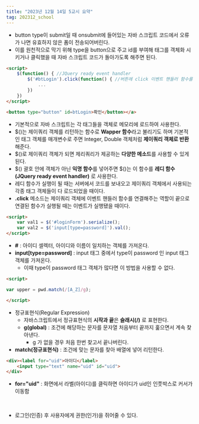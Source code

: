 ```yaml
---
title: "2023년 12월 14일 5교시 요약"
tag: 202312_school
---
```


- button type이 submit일 때 onsubmit에 들어있는 자바 스크립트 코드에서 오류가 나면 유효하지 않은 폼이 전송되어버린다. 
- 이를 원천적으로 막기 위해 type을 button으로 주고 id를 부여해 태그를 객체화 시키거나 클릭했을 때 자바 스크립트 코드가 돌아가도록 해주면 된다.

```html
<script>
    $(function() { //JQuery ready event handler
        $('#btLogin').click(function() { //버튼에 click 이벤트 핸들러 함수를 연결한다.
            ...
        })
    })
</script>

<button type="button" id=btLogin>확인</button></a>
```
- 기본적으로 자바 스크립트는 각 태그들을 객체로 메모리에 로드하여 사용한다. 
- $()는 제이쿼리 객체를 리턴하는 함수로 **Wapper 함수**라고 불리기도 하며 기본적인 태그 객체를 매개변수로 주면 Integer, Double 객체처럼 **제이쿼리 객체로 반환**해준다.
- $()로 제이쿼리 객체가 되면 제리쿼리가 제공하는 **다양한 메소드**를 사용할 수 있게 된다.
- $() 괄호 안에 객체가 아닌 **익명 함수**를 넣어주면 $()는 이 함수를 **레디 함수(JQuery ready event handler)** 로 사용한다. 
- 레디 함수가 실행이 될 때는 서버에서 코드를 보내오고 제이쿼리 객체에서 사용되는 각종 태그 객체들이 다 로드되었을 때이다.
- **.click** 메소드는 제이쿼리 객체에 이벤트 핸들러 함수를 연결해주는 역할이 끝으로 연결된 함수가 실행될 때는 이벤트가 실행됐을 때이다.


```html
<script>
    var val1 = $('#loginForm').serialize();
    var val2 = $('input[type=password]').val();
</script>
```

- **#** : 아이디 셀렉터, 아이디와 이름이 일치하는 객체를 가져온다.
- **input[type=password]** : input 태그 중에서 type이 password 인 input 태그 객체를 가져온다. 
  - 이때 type이 password 태그 객체가 많다면 이 방법을 사용할 수 없다. 

```html
<script>

var upper = pwd.match(/[A_Z]/g);

</script>
```

- 정규표현식(Regular Expression)
  - 자바스크립트에서 정규표현식의 **시작과 끝**은 **슬래시(/)** 로 표현한다.
  - **g(global)** : 조건에 해당하는 문자를 문자열 처음부터 끝까지 훑으면서 계속 찾아낸다. 
    - g 가 없을 경우 처음 한번 찾고서 끝나버린다. 
- **match(정규표현식)** : 조건에 맞는 문자를 찾아 배열에 넣어 리턴한다.

```html
<div><label for="uid">아이디</label>
    <input type="text" name="uid" id="uid">
</div>
```
- **for="uid"** : 화면에서 라벨(아이디)를 클릭하면 아이디가 uid인 인풋박스로 커서가 이동함

<br>

- 로그인(인증) 후 사용자에게 권한(인가)을 쥐어줄 수 있다.